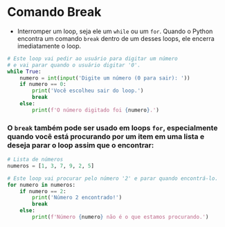 # Comando Break
- Interromper um loop, seja ele um `while` ou um `for`. Quando o Python encontra um comando `break` dentro de um desses loops, ele encerra imediatamente o loop.
```python
# Este loop vai pedir ao usuário para digitar um número
# e vai parar quando o usuário digitar '0'.
while True:
    numero = int(input('Digite um número (0 para sair): '))
    if numero == 0:
        print('Você escolheu sair do loop.')
        break
    else:
        print(f'O número digitado foi {numero}.')
```

### O `break` também pode ser usado em loops `for`, especialmente quando você está procurando por um item em uma lista e deseja parar o loop assim que o encontrar:

```python
# Lista de números
numeros = [1, 3, 7, 9, 2, 5]

# Este loop vai procurar pelo número '2' e parar quando encontrá-lo.
for numero in numeros:
    if numero == 2:
        print('Número 2 encontrado!')
        break
    else:
        print(f'Número {numero} não é o que estamos procurando.')
```
